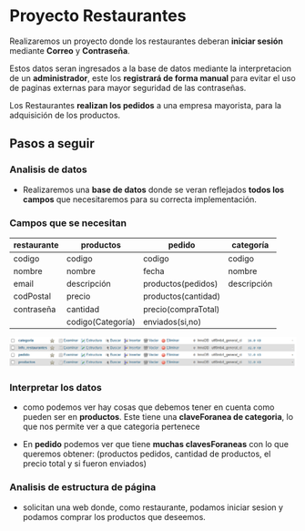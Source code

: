 # Proyecto Restaurantes

Realizaremos un proyecto donde los restaurantes deberan **iniciar sesión** mediante **Correo** y **Contraseña**.

Estos datos seran ingresados a la base de datos mediante la interpretacion de un **administrador**, este los **registrará de forma manual** para evitar el uso de paginas externas para mayor seguridad de las contraseñas.

Los Restaurantes **realizan los pedidos** a una empresa mayorista, para la adquisición de los productos.


## Pasos a seguir

### Analisis de datos

- Realizaremos una **base de datos** donde se veran reflejados **todos los campos** que necesitaremos para su correcta implementación.

### Campos que se necesitan

|restaurante|productos|pedido|categoría|
|-----------|---------|------|---------|
|codigo     |codigo   |codigo|codigo   |
|nombre     |nombre   |fecha |nombre   |
|email      |descripción|productos(pedidos)|descripción
|codPostal  |precio|productos(cantidad)|
|contraseña |cantidad |precio(compraTotal)|
|           |codigo(Categoría)|enviados(si,no)

![BasesDeDatos](./img/bbdd.png) 

### Interpretar los datos

- como podemos ver hay cosas que debemos tener en cuenta como pueden ser en **productos**. Este tiene una **claveForanea de categoria**, lo que nos permite ver a que categoria pertenece 

- En **pedido** podemos ver que tiene **muchas clavesForaneas** con lo que queremos obtener: (productos pedidos, cantidad de productos, el precio total y si fueron enviados)

### Analisis de estructura de página

- solicitan una web donde, como restaurante, podamos iniciar sesion y podamos comprar los productos que deseemos.
